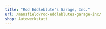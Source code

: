 ```yaml
---
title: "Rod Eddleblute's Garage, Inc."
url: /mansfield/rod-eddleblutes-garage-inc/
shop: Autowerkstatt
---
```

